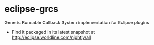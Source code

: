 eclipse-grcs
============

Generic Runnable Callback System implementation for Eclipse plugins

- Find it packaged in its latest snapshot at http://eclipse.worldline.com/nightly/all
